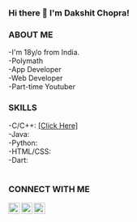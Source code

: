 
### Hi there 👋 I'm Dakshit Chopra!

### ABOUT ME
-I'm 18y/o from India.<br />
-Polymath<br />
-App Developer<br />
-Web Developer<br />
-Part-time Youtuber<br />

 
### SKILLS
-C/C++: <a href="https://www.udemy.com/certificate/UC-7c45f8f9-8873-42d9-8a1f-04a83c1f521c/">[Click Here]</a><br />
-Java: <br />
-Python:<br />
-HTML/CSS:<br />
-Dart:
<br />
<br />


 
### CONNECT WITH ME
[<img align="left" alt="codeSTACKr | YouTube" width="22px" src="https://cdn.jsdelivr.net/npm/simple-icons@v3/icons/youtube.svg" />][youtube]
[<img align="left" alt="codeSTACKr | LinkedIn" width="22px" src="https://cdn.jsdelivr.net/npm/simple-icons@v3/icons/linkedin.svg" />][linkedin]
[<img align="left" alt="codeSTACKr | Instagram" width="22px" src="https://cdn.jsdelivr.net/npm/simple-icons@v3/icons/instagram.svg" />][instagram]


[youtube]: https://www.youtube.com/c/Codephile
[instagram]: https://instagram.com/dakshitchopra
[linkedin]: https://www.linkedin.com/in/dakshitchopra/




